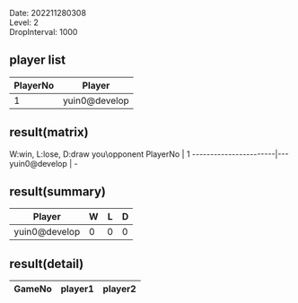 Date: 202211280308  
Level: 2  
DropInterval: 1000  
## player list
PlayerNo  |  Player
----------|---------------
1         |  yuin0@develop
## result(matrix)
W:win, L:lose, D:draw
you\opponent PlayerNo  |  1
-----------------------|---
yuin0@develop          |  -
## result(summary)
Player         |  W  |  L  |  D
---------------|-----|-----|---
yuin0@develop  |  0  |  0  |  0
## result(detail)
GameNo  |  player1  |  player2
--------|-----------|---------
